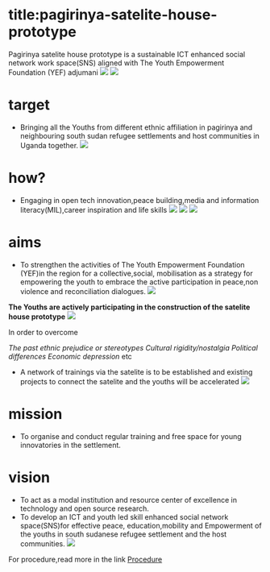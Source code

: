 # title:pagirinya-satelite-house-prototype
Pagirinya satelite house prototype is a sustainable ICT enhanced social network work space(SNS) aligned with The Youth Empowerment Foundation (YEF) adjumani
![](Images/plumbingthewall.jpg)
![](Images/ramping.jpeg)
# target
- Bringing all the Youths from different ethnic affiliation in pagirinya and neighbouring south sudan refugee settlements and host communities in Uganda together.
![](Images/diagonalview.jpg)
# how?
- Engaging in open tech innovation,peace building,media and information literacy(MIL),career inspiration and life skills
![](Images/aerialview.jpg)
![](Images/media.jpg)
![](Images/TRIAL.jpg)
# aims
- To strengthen the activities of The Youth Empowerment Foundation (YEF)in the region for a collective,social, mobilisation as a strategy for empowering the youth to embrace the active participation in peace,non violence and reconciliation dialogues.
![](Images/medialiteracy.jpg)

**The Youths are actively participating in the construction of the satelite house prototype**
![](Images/youthsloweringtheplainwood.jpg)


In order to overcome

*The past ethnic prejudice or stereotypes*
*Cultural rigidity/nostalgia*
*Political differences*
*Economic depression* etc
- A network of trainings via the satelite is to be established and existing projects to connect the satelite and the youths will be accelerated
![](Images/youthsatwork.jpg)

# mission
- To organise and conduct regular training and free space for young innovatories in the settlement.
# vision
- To act as a modal institution and resource center of excellence in technology and open source research.
- To develop an ICT and youth led skill enhanced social network space(SNS)for effective peace, education,mobility and Empowerment of the youths in south sudanese refugee settlement and the host communities.
![](Images/wall.jpg)

For procedure,read more in the link
[Procedure](/Procedure.md)

 
